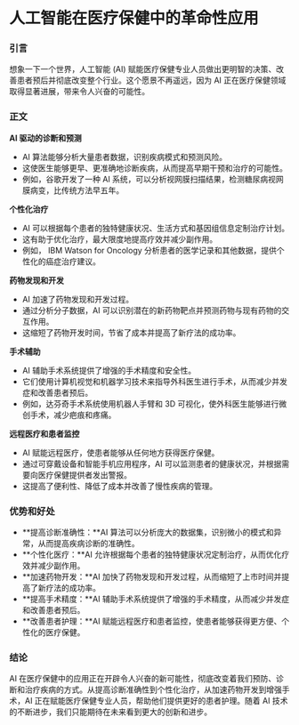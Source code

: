 # 人工智能在医疗保健中的革命性应用

### 引言

想象一下一个世界，人工智能 (AI) 赋能医疗保健专业人员做出更明智的决策、改善患者预后并彻底改变整个行业。这个愿景不再遥远，因为 AI 正在医疗保健领域取得显著进展，带来令人兴奋的可能性。

### 正文

**AI 驱动的诊断和预测**

* AI 算法能够分析大量患者数据，识别疾病模式和预测风险。
* 这使医生能够更早、更准确地诊断疾病，从而提高早期干预和治疗的可能性。
* 例如，谷歌开发了一种 AI 系统，可以分析视网膜扫描结果，检测糖尿病视网膜病变，比传统方法早五年。

**个性化治疗**

* AI 可以根据每个患者的独特健康状况、生活方式和基因组信息定制治疗计划。
* 这有助于优化治疗，最大限度地提高疗效并减少副作用。
* 例如， IBM Watson for Oncology 分析患者的医学记录和其他数据，提供个性化的癌症治疗建议。

**药物发现和开发**

* AI 加速了药物发现和开发过程。
* 通过分析分子数据，AI 可以识别潜在的新药物靶点并预测药物与现有药物的交互作用。
* 这缩短了药物开发时间，节省了成本并提高了新疗法的成功率。

**手术辅助**

* AI 辅助手术系统提供了增强的手术精度和安全性。
* 它们使用计算机视觉和机器学习技术来指导外科医生进行手术，从而减少并发症和改善患者预后。
* 例如，达芬奇手术系统使用机器人手臂和 3D 可视化，使外科医生能够进行微创手术，减少疤痕和疼痛。

**远程医疗和患者监控**

* AI 赋能远程医疗，使患者能够从任何地方获得医疗保健。
* 通过可穿戴设备和智能手机应用程序，AI 可以监测患者的健康状况，并根据需要向医疗保健提供者发出警报。
* 这提高了便利性、降低了成本并改善了慢性疾病的管理。

### 优势和好处

* **提高诊断准确性：**AI 算法可以分析庞大的数据集，识别微小的模式和异常，从而提高疾病诊断的准确性。
* **个性化医疗：**AI 允许根据每个患者的独特健康状况定制治疗，从而优化疗效并减少副作用。
* **加速药物开发：**AI 加快了药物发现和开发过程，从而缩短了上市时间并提高了新疗法的成功率。
* **提高手术精度：**AI 辅助手术系统提供了增强的手术精度，从而减少并发症和改善患者预后。
* **改善患者护理：**AI 赋能远程医疗和患者监控，使患者能够获得更方便、个性化的医疗保健。

### 结论

AI 在医疗保健中的应用正在开辟令人兴奋的新可能性，彻底改变着我们预防、诊断和治疗疾病的方式。从提高诊断准确性到个性化治疗，从加速药物开发到增强手术，AI 正在赋能医疗保健专业人员，帮助他们提供更好的患者护理。随着 AI 技术的不断进步，我们只能期待在未来看到更大的创新和进步。
